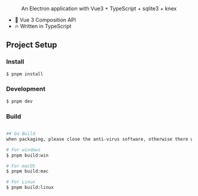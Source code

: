 <p align="center">An Electron application with Vue3 + TypeScript + sqlite3 + knex</p>

- 💪 Vue 3 Composition API
- 🔥 Written in TypeScript

## Project Setup

### Install

```bash
$ pnpm install
```

### Development

```bash
$ pnpm dev
```

### Build

```bash

## Go Build
when packaging, please close the anti-virus software, otherwise there will be unexpected errors.

# For windows
$ pnpm build:win

# For macOS
$ pnpm build:mac

# For Linux
$ pnpm build:linux
```